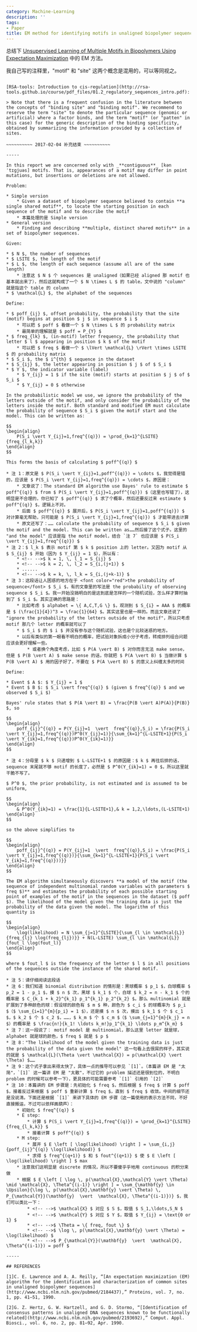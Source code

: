 ```yaml
---
category: Machine-Learning
description: ''
tags:
- Paper
title: EM method for identifying motifs in unaligned biopolymer sequences
---
```


总结下 [Unsupervised Learning of Multiple Motifs in Biopolymers Using Expectation Maximization](http://link.springer.com/article/10.1007%2FBF00993379) 中的 EM 方法。

我自己写的注释里，"motif" 和 "site" 这两个概念是混用的，可以等同视之。

~~~~~~~~~~ 2017-02-04 补充开始 ~~~~~~~~~~

[RSA-tools: Introduction to cis-regulation](http://rsa-tools.github.io/course/pdf_files/01.2_regulatory_sequences_intro.pdf):

> Note that there is a frequent confusion in the literature between the concepts of "binding site" and "binding motif". We recommend to reserve the term "site" to denote the particular sequence (genomic or artificial) where a factor binds, and the term "motif" (or "patten" in this case) for the generic description of the binding specificity, obtained by summarizing the information provided by a collection of sites.

~~~~~~~~~~ 2017-02-04 补充结束 ~~~~~~~~~~

-----

In this report we are concerned only with _**contiguous**_ [kənˈtɪgjuəs] motifs. That is, appearances of a motif may differ in point mutations, but insertions or deletions are not allowed. 

Problem:

* Simple version
	* Given a dataset of biopolymer sequence believed to contain **a single shared motif**, to locate the starting position in each sequence of the motif and to describe the motif
	* 本篇处理的是 Simple version
* General version
	* Finding and describing **multiple, distinct shared motifs** in a set of biopolymer sequences.

Given:

* $ N $, the number of sequences
* $ LSITE $, the length of the motif
* $ L $, the length of each sequence (assume all are of the same length)
	* 注意这 $ N $ 个 sequences 是 unaligned（如果已经 aligned 那 motif 也基本就出来了），然后这就构成了一个 $ N \times L $ 的 table，文中说的 "column" 就是指这个 table 的 column
* $ \mathcal{L} $, the alphabet of the sequences

Define:

* $ poff_{ij} $, offset probability, the probability that the site (motif) begins at position $ j $ in sequence $ i $
	* 可以把 $ poff $ 看做一个 $ N \times L $ 的 probability matrix
	* 最简单的理解就是 $ poff = P_{Y} $
* $ freq_{lk} $, (in-motif) letter frequency, the probability that letter $ l $ appearing in position $ k $ of the motif
	* 可以把 $ freq $ 看做一个 $ \lVert \mathcal{L} \rVert \times LSITE $ 的 probability matrix
* $ S_i $, the $ i^{th} $ sequence in the dataset
* $ S_{ij} $, the letter appearing in position $ j $ of $ S_i $
* $ Y $, the indicator variable (label)
	* $ Y_{ij} = 1 $ if the site (motif) starts at position $ j $ of $ S_i $
	* $ Y_{ij} = 0 $ otherwise
	
In the probabilistic model we use, we ignore the probability of the letters outside of the motif, and only consider the probability of the letters inside the motif. Both standard and modified EM must calculate the probability of sequence $ S_i $ given the motif start and the model. This can be written as:

$$
\begin{align}
	P(S_i \vert Y_{ij}=1,freq^{(q)}) = \prod_{k=1}^{LSITE}{freq_{l_k,k}} 
\end{align}
$$

This forms the basis of calculating $ poff^{(q)} $

* 注 1：原文是 $ P(S_i \vert Y_{ij}=1,poff^{(q)}) = \cdots $，我觉得是错的，应该是 $ P(S_i \vert Y_{ij}=1,freq^{(q)}) = \cdots $，原因是：
	* 文章说了：The standard EM algorithm use Bayes' rule to estimate $ poff^{(q)} $ from $ P(S_i \vert Y_{ij}=1,poff^{(q)}) $（这里也写错了），这明显是不合理的，你已知了 $ poff^{(q)} $ 求了个概率，然后还要反过来 estimate $ poff^{(q)} $，逻辑上不对。
	* 后面 $ poff^{(q)} $ 展开后，$ P(S_i \vert Y_{ij}=1,poff^{(q)}) $ 对计算毫无帮助，只可能是 $ P(S_i \vert Y_{ij}=1,freq^{(q)}) $ 才能带进去计算
	* 原文还写了：…… calculate the probability of sequence $ S_i $ given the motif and the model. This can be written as……然后接了这个式子。这里的 "and the model" 应该是指 the motif model，结合 `注 7` 也应该是 $ P(S_i \vert Y_{ij}=1,freq^{(q)}) $
* 注 2：$ l_k $ 表示 motif 第 $ k $ position 上的 letter。又因为 motif 从 $ S_{ij} $ 开始（因为 $ Y_{ij} = 1 $），所以有：
	* <!-- -->$ k = 1, \, l_1 = S_{ij} $
	* <!-- -->$ k = 2, \, l_2 = S_{i,(j+1)} $
	* ......
	* <!-- -->$ k = k, \, l_k = S_{i,(j+k-1)} $
* 注 3：这段话让人困惑的地方在于 <font color="red">the probability of sequence</font> $ S_i $，有的文章里的写法是 the probability of observing sequence $ S_i $。我一开始没搞明白的是这到底是怎样的一个随机试验，怎么样才算时抽到了 $ S_i $。其实正确的思路是：
	* 比如考虑 $ alphabet = \{ A,C,T,G \} $，观测到 $ S_{i} = AAA $ 的概率是 $ (\frac{1}{4})^3 = \frac{1}{64} $。其实这里也是一样的。而且文章还说了 "ignore the probability of the letters outside of the motif"，所以只考虑 motif 那几个 letter 的概率就可以了
	* $ S_i $ 的 $ i $ 并没有参与这个随机试验，这也是个比较迷惑的地方。
	* 以后有类似的第一眼看不明白的概率，把试验对象拆成小分子考虑，转成排列组合问题应该会更好理解一些。
		* 或者换个角度考虑，比如 $ P(A \vert B) $ 对你而言无法 make sense，但是 $ P(B \vert A) $ make sense 的话，你就把 $ P(A \vert B) $ 当做计算 $ P(B \vert A) $ 用的因子好了，不要在 $ P(A \vert B) $ 的意义上纠缠太多的时间
	
Define:

* Event $ A $: $ Y_{ij} = 1 $
* Event $ B $: $ S_i \vert freq^{(q)} $ (given $ freq^{(q)} $ and we observed $ S_i $)

Bayes' rule states that $ P(A \vert B) = \frac{P(B \vert A)P(A)}{P(B)} $, so 

$$
\begin{align}
	poff_{ij}^{(q)} = P(Y_{ij}=1  \vert  freq^{(q)},S_i) = \frac{P(S_i \vert Y_{ij}=1,freq^{(q)})P^0(Y_{ij}=1)}{\sum_{k=1}^{L-LSITE+1}{P(S_i \vert Y_{ik}=1,freq^{(q)})P^0(Y_{ik}=1)}}
\end{align}
$$

* 注 4：分母里 $ k $ 只递增到 $ L-LSITE+1 $ 的原因是：$ k $ 再往后排的话，sequence 末尾就不够 motif 的长度了，必然是 $ P^0(Y_{ik}=1) = 0 $，所以这里就干脆不写了。

$ P^0 $, the prior probability, is not estimated and is assumed to be uniform,

$$
\begin{align}
	& P^0(Y_{ik}=1) = \frac{1}{L-LSITE+1},& k = 1,2,\ldots,(L-LSITE+1)
\end{align}
$$

so the above simplifies to 

$$
\begin{align}
	poff_{ij}^{(q)} = P(Y_{ij}=1  \vert  freq^{(q)},S_i) = \frac{P(S_i \vert Y_{ij}=1,freq^{(q)})}{\sum_{k=1}^{L-LSITE+1}{P(S_i \vert Y_{ik}=1,freq^{(q)}))}}
\end{align}
$$

The EM algorithm simultaneously discovers **a model of the motif (the sequence of independent multinomial random variables with parameters $ freq $)** and estimates the probability of each possible starting point of examples of the motif in the sequences in the dataset ($ poff $). The likelihood of the model given the training data is just the probability of the data given the model. The logarithm of this quantity is 

$$
\begin{align}
	\log(likelihood) = N \sum_{j=1}^{LSITE}{\sum_{l \in \mathcal{L}}{freq_{lj} \log(freq_{lj})}} + N(L-LSITE) \sum_{l \in \mathcal{L}}{fout_l \log(fout_l)}
\end{align}
$$

where $ fout_l $ is the frequency of the letter $ l $ in all positions of the sequences outside the instance of the shared motif.

* 注 5：请仔细阅读这段话
* 注 6：我们知道 binomial distribution 的情形是：黑球概率 $ p_1 $，白球概率 $ p_2 = 1 - p_1 $，摸 $ n $ 次，黑球 $ k_1 $ 个，白球 $ k_2 = n - k_1 $ 个的概率是 $ C_{k_1 + k_2}^{k_1} p_1^{k_1} p_2^{k_2} $。那么 multinomial 就是扩展到了多种颜色的球：假设球的颜色有 $ m $ 种，颜色为 $ c_i $ 的球概率为 $ p_i $（$ \sum_{i=1}^{m}{p_i} = 1 $），还是摸 $ n $ 次，摸出 $ k_1 $ 个 $ c_1 $，$ k_2 $ 个 $ c_2 $，……，$ k_m $ 个 $ c_m $（$ \sum_{j=1}^{m}{k_j} = n $）的概率是 $ \frac{n!}{k_1! \ldots k_m!}p_1^{k_1} \ldots p_m^{k_m} $ 
* 注 7：这一段说了： motif model 是 multinomial，那么这里 letter 就是球，alphabet 就是球的颜色，$ freq $ 就是 $ p $
* 注 8："The likelihood of the model given the training data is just the probability of the data given the model" 这一句看上去很屌的样子，其实说的就是 $ \mathcal{L}(\Theta \vert \mathcal{X}) = p(\mathcal{X} \vert \Theta) $……
* 注 9：这个式子拿出来得太快了，具体一点的推导可以参见 `[1]`。（本篇讲 EM 是 "太简"，`[1]` 这一篇讲 EM 是 "太散"，不过它的 problem 描述还是很到位的，不明白 problem 的时候可以参考一下），更具体的可能需要参考 `[1]` 引用的 `[2]`
* 注 10：本篇讲的 EM 步骤是：先初始化 $ freq $，然后根据 $ freq $ 计算 $ poff $，接着反过来根据 $ poff $ 重新计算 $ freq $，直到 $ freq $ 收敛。中间的细节还是没说清。下面还是根据 `[1]` 来讲下具体的 EM 步骤（这一篇使用的表示方法不同，不好直接搬运，不过可以依样画葫芦）：
	* 初始化 $ freq^{(q)} $
	* E step:
		* 计算 $ P(S_i \vert Y_{ij}=1,freq^{(q)}) = \prod_{k=1}^{LSITE}{freq_{l_k,k}} $
		* 接着计算 $ poff^{(q)} $
	* M step:
		* 展开 $ E \left [ \log(likelihood) \right ] = \sum_{i,j}{poff_{ij}^{(q)} \log(likelihood)} $
		* 求得 $ freq^{(q+1)} $ 和 $ fout^{(q+1)} $ 使 $ E \left [ \log(likelihood) \right ] $ max
	* 注意我们这明显是 discrete 的情况，所以不要傻乎乎地用 continuous 的积分来做
	* 根据 $ E \left [ \log \, p(\mathcal{X},\mathcal{Y} \vert \Theta) \mid \mathcal{X}, \Theta^{(i-1)} \right ] = \sum_{\mathbf{y} \in \Upsilon}{\log \, p(\mathcal{X},\mathbf{y} \vert \Theta) \, P_{\mathcal{Y}}(\mathbf{y}  \vert  \mathcal{X}, \Theta^{(i-1)})} $，我们可以类比一下：
		* <!-- -->$ \mathcal{X} $ 对应 $ S $，取值 $ S_1,\ldots,S_N $
		* <!-- -->$ \mathcal{Y} $ 对应 $ Y $，取值 $ Y_{ij} = \text{0 or 1} $
		* <!-- -->$ \Theta = \{ freq, fout \} $
		* <!-- -->$ \log \, p(\mathcal{X},\mathbf{y} \vert \Theta) = \log(likelihood) $
		* <!-- -->$ P_{\mathcal{Y}}(\mathbf{y}  \vert  \mathcal{X}, \Theta^{(i-1)}) = poff $
		
-----

## REFERENCES

[1]C. E. Lawrence and A. A. Reilly, “[An expectation maximization (EM) algorithm for the identification and characterization of common sites in unaligned biopolymer sequences](http://www.ncbi.nlm.nih.gov/pubmed/2184437),” Proteins, vol. 7, no. 1, pp. 41–51, 1990.

[2]G. Z. Hertz, G. W. Hartzell, and G. D. Stormo, “[Identification of consensus patterns in unaligned DNA sequences known to be functionally related](http://www.ncbi.nlm.nih.gov/pubmed/2193692),” Comput. Appl. Biosci., vol. 6, no. 2, pp. 81–92, Apr. 1990.